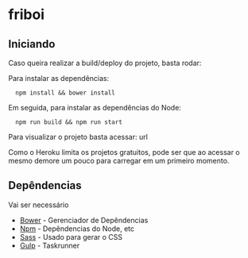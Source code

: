# friboi

## Iniciando

Caso queira realizar a build/deploy do projeto, basta rodar:

Para instalar as dependências:

```
  npm install && bower install
```

Em seguida, para instalar as dependências do Node:

```
  npm run build && npm run start
```

Para visualizar o projeto basta acessar: url

Como o Heroku limita os projetos gratuitos, pode ser que ao acessar o mesmo demore um pouco para carregar em um primeiro momento.

## Depêndencias

Vai ser necessário

* [Bower](http://www.dropwizard.io/1.0.2/docs/) - Gerenciador de Depêndencias
* [Npm](https://www.npmjs.com/) - Depêndencias do Node, etc
* [Sass](http://sass-lang.com/) - Usado para gerar o CSS
* [Gulp](https://gulpjs.com/) - Taskrunner
